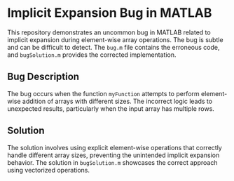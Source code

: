 # Implicit Expansion Bug in MATLAB

This repository demonstrates an uncommon bug in MATLAB related to implicit expansion during element-wise array operations.  The bug is subtle and can be difficult to detect.  The `bug.m` file contains the erroneous code, and `bugSolution.m` provides the corrected implementation.

## Bug Description

The bug occurs when the function `myFunction` attempts to perform element-wise addition of arrays with different sizes.  The incorrect logic leads to unexpected results, particularly when the input array has multiple rows.

## Solution

The solution involves using explicit element-wise operations that correctly handle different array sizes, preventing the unintended implicit expansion behavior. The solution in `bugSolution.m` showcases the correct approach using vectorized operations.